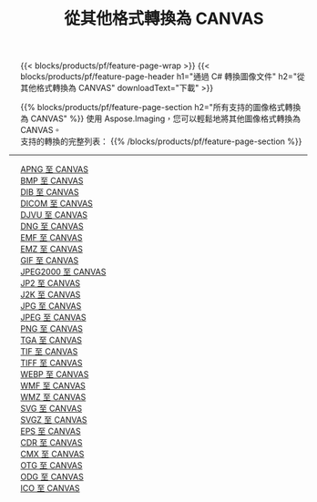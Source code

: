 ﻿---
title: 從其他格式轉換為 CANVAS 
weight: 3920
url: /zh-hant/net/conversion/to/canvas 
lang: zh-hant
langdirlevel: 2
locales: zh-hans,ja,it,ru,de,es,fr,nl,id,lt,pl,pt,vi,tr,ko,zh-hant,ar,hi,th,sv,cs,uk,he
description: 使用 Aspose.Imaging，您可以輕鬆地將其他格式轉換為 CANVAS
---

{{< blocks/products/pf/feature-page-wrap >}}
{{< blocks/products/pf/feature-page-header h1="通過 C# 轉換圖像文件" h2="從其他格式轉換為 CANVAS" downloadText="下載" >}}


{{% blocks/products/pf/feature-page-section  h2="所有支持的圖像格式轉換為 CANVAS" %}}
使用 Aspose.Imaging，您可以輕鬆地將其他圖像格式轉換為 CANVAS。
<br/>
支持的轉換的完整列表：
{{% /blocks/products/pf/feature-page-section %}}
<div class="container-fluid productfamilypage bg-gray">
    <div class="convertypes bg-gray agp-content section">
        <div class="container">
		<hr style="margin-left:-20px;"/>
		<div class="row other-converters">
		    <div class='col-md-2 other-converter remove-lp remove-rp'><a href="/imaging/zh-hant/net/conversion/apng-to-canvas" >APNG 至 CANVAS</a></div>
<div class='col-md-2 other-converter remove-lp remove-rp'><a href="/imaging/zh-hant/net/conversion/bmp-to-canvas" >BMP 至 CANVAS</a></div>
<div class='col-md-2 other-converter remove-lp remove-rp'><a href="/imaging/zh-hant/net/conversion/dib-to-canvas" >DIB 至 CANVAS</a></div>
<div class='col-md-2 other-converter remove-lp remove-rp'><a href="/imaging/zh-hant/net/conversion/dicom-to-canvas" >DICOM 至 CANVAS</a></div>
<div class='col-md-2 other-converter remove-lp remove-rp'><a href="/imaging/zh-hant/net/conversion/djvu-to-canvas" >DJVU 至 CANVAS</a></div>
<div class='col-md-2 other-converter remove-lp remove-rp'><a href="/imaging/zh-hant/net/conversion/dng-to-canvas" >DNG 至 CANVAS</a></div>
<div class='col-md-2 other-converter remove-lp remove-rp'><a href="/imaging/zh-hant/net/conversion/emf-to-canvas" >EMF 至 CANVAS</a></div>
<div class='col-md-2 other-converter remove-lp remove-rp'><a href="/imaging/zh-hant/net/conversion/emz-to-canvas" >EMZ 至 CANVAS</a></div>
<div class='col-md-2 other-converter remove-lp remove-rp'><a href="/imaging/zh-hant/net/conversion/gif-to-canvas" >GIF 至 CANVAS</a></div>
<div class='col-md-2 other-converter remove-lp remove-rp'><a href="/imaging/zh-hant/net/conversion/jpeg2000-to-canvas" >JPEG2000 至 CANVAS</a></div>
<div class='col-md-2 other-converter remove-lp remove-rp'><a href="/imaging/zh-hant/net/conversion/jp2-to-canvas" >JP2 至 CANVAS</a></div>
<div class='col-md-2 other-converter remove-lp remove-rp'><a href="/imaging/zh-hant/net/conversion/j2k-to-canvas" >J2K 至 CANVAS</a></div>
<div class='col-md-2 other-converter remove-lp remove-rp'><a href="/imaging/zh-hant/net/conversion/jpg-to-canvas" >JPG 至 CANVAS</a></div>
<div class='col-md-2 other-converter remove-lp remove-rp'><a href="/imaging/zh-hant/net/conversion/jpeg-to-canvas" >JPEG 至 CANVAS</a></div>
<div class='col-md-2 other-converter remove-lp remove-rp'><a href="/imaging/zh-hant/net/conversion/png-to-canvas" >PNG 至 CANVAS</a></div>
<div class='col-md-2 other-converter remove-lp remove-rp'><a href="/imaging/zh-hant/net/conversion/tga-to-canvas" >TGA 至 CANVAS</a></div>
<div class='col-md-2 other-converter remove-lp remove-rp'><a href="/imaging/zh-hant/net/conversion/tif-to-canvas" >TIF 至 CANVAS</a></div>
<div class='col-md-2 other-converter remove-lp remove-rp'><a href="/imaging/zh-hant/net/conversion/tiff-to-canvas" >TIFF 至 CANVAS</a></div>
<div class='col-md-2 other-converter remove-lp remove-rp'><a href="/imaging/zh-hant/net/conversion/webp-to-canvas" >WEBP 至 CANVAS</a></div>
<div class='col-md-2 other-converter remove-lp remove-rp'><a href="/imaging/zh-hant/net/conversion/wmf-to-canvas" >WMF 至 CANVAS</a></div>
<div class='col-md-2 other-converter remove-lp remove-rp'><a href="/imaging/zh-hant/net/conversion/wmz-to-canvas" >WMZ 至 CANVAS</a></div>
<div class='col-md-2 other-converter remove-lp remove-rp'><a href="/imaging/zh-hant/net/conversion/svg-to-canvas" >SVG 至 CANVAS</a></div>
<div class='col-md-2 other-converter remove-lp remove-rp'><a href="/imaging/zh-hant/net/conversion/svgz-to-canvas" >SVGZ 至 CANVAS</a></div>
<div class='col-md-2 other-converter remove-lp remove-rp'><a href="/imaging/zh-hant/net/conversion/eps-to-canvas" >EPS 至 CANVAS</a></div>
<div class='col-md-2 other-converter remove-lp remove-rp'><a href="/imaging/zh-hant/net/conversion/cdr-to-canvas" >CDR 至 CANVAS</a></div>
<div class='col-md-2 other-converter remove-lp remove-rp'><a href="/imaging/zh-hant/net/conversion/cmx-to-canvas" >CMX 至 CANVAS</a></div>
<div class='col-md-2 other-converter remove-lp remove-rp'><a href="/imaging/zh-hant/net/conversion/otg-to-canvas" >OTG 至 CANVAS</a></div>
<div class='col-md-2 other-converter remove-lp remove-rp'><a href="/imaging/zh-hant/net/conversion/odg-to-canvas" >ODG 至 CANVAS</a></div>
<div class='col-md-2 other-converter remove-lp remove-rp'><a href="/imaging/zh-hant/net/conversion/ico-to-canvas" >ICO 至 CANVAS</a></div>
                </div>
        </div>
    </div>
</div>
<br/>

